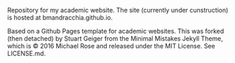 Repository for my academic website. The site (currently under cunstruction) is hosted at bmandracchia.github.io.

Based on a Github Pages template for academic websites. This was forked (then detached) by Stuart Geiger from the Minimal Mistakes Jekyll Theme, which is © 2016 Michael Rose and released under the MIT License. See LICENSE.md.
